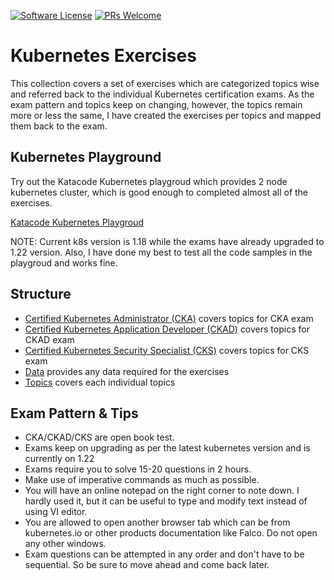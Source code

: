 [![Software License](https://img.shields.io/badge/license-MIT-brightgreen.svg?style=flat-square)](LICENSE)
[![PRs Welcome](https://img.shields.io/badge/PRs-welcome-brightgreen.svg?style=flat-square)](http://makeapullrequest.com)

# Kubernetes Exercises

This collection covers a set of exercises which are categorized topics wise and referred back to the individual Kubernetes certification exams.
As the exam pattern and topics keep on changing, however, the topics remain more or less the same, I have created the exercises per topics and mapped them back to the exam.

## Kubernetes Playground

Try out the Katacode Kubernetes playgroud which provides 2 node kubernetes cluster, which is good enough to completed almost all of the exercises.

[Katacode Kubernetes Playgroud](https://www.katacoda.com/courses/kubernetes/playground)

NOTE: Current k8s version is 1.18 while the exams have already upgraded to 1.22 version. Also, I have done my best to test all the code samples in the playgroud and works fine.

## Structure 

 - [Certified Kubernetes Administrator (CKA)](cka) covers topics for CKA exam
 - [Certified Kubernetes Application Developer (CKAD)](ckad) covers topics for CKAD exam
 - [Certified Kubernetes Security Specialist (CKS)](cks) covers topics for CKS exam
 - [Data](data) provides any data required for the exercises
 - [Topics](topics) covers each individual topics

## Exam Pattern & Tips

 - CKA/CKAD/CKS are open book test.
 - Exams keep on upgrading as per the latest kubernetes version and is currently on 1.22
 - Exams require you to solve 15-20 questions in 2 hours.
 - Make use of imperative commands as much as possible.
 - You will have an online notepad on the right corner to note down. I hardly used it, but it can be useful to type and modify text instead of using VI editor.
 - You are allowed to open another browser tab which can be from kubernetes.io or other products documentation like Falco. Do not open any other windows.
 - Exam questions can be attempted in any order and don't have to be sequential. So be sure to move ahead and come back later.









